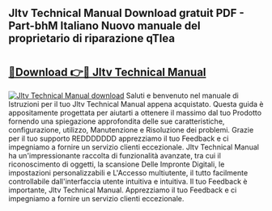 ## Jltv Technical Manual Download gratuit PDF - Part-bhM Italiano Nuovo manuale del proprietario di riparazione qTlea

# <h2><a href="http://dfg9b3.blite.top/?on=Jltv+Technical+Manual">🔗Download 👉🔴 Jltv Technical Manual</a></h2>

[![Jltv Technical Manual download](https://i.imgur.com/lujVjoI.png)](http://dfg9b3.blite.top/?on=Jltv+Technical+Manual)
Saluti e benvenuto nel manuale di Istruzioni per il tuo Jltv Technical Manual appena acquistato. Questa guida è appositamente progettata per aiutarti a ottenere il massimo dal tuo Prodotto fornendo una spiegazione approfondita delle sue caratteristiche, configurazione, utilizzo, Manutenzione e Risoluzione dei problemi. Grazie per il tuo supporto REDDDDDDD apprezziamo il tuo Feedback e ci impegniamo a fornire un servizio clienti eccezionale. Jltv Technical Manual ha un'impressionante raccolta di funzionalità avanzate, tra cui il riconoscimento di oggetti, la scansione Delle Impronte Digitali, le impostazioni personalizzabili e L'Accesso multiutente, il tutto facilmente controllabile dall'interfaccia utente intuitiva e intuitiva. Il tuo Feedback è importante, Jltv Technical Manual. Apprezziamo il tuo Feedback e ci impegniamo a fornire un servizio clienti eccezionale.
